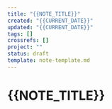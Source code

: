 ```yaml
---
title: "{{NOTE_TITLE}}"
created: "{{CURRENT_DATE}}"
updated: "{{CURRENT_DATE}}"
tags: []
crossrefs: []
project: ""
status: draft
template: note-template.md
---
```


# {{NOTE_TITLE}}

<!-- Write your note content here. Use cross-references and tags for discoverability. --> 
